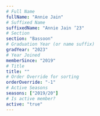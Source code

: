 ```yaml
---
# Full Name
fullName: "Annie Jain"
# Suffixed Name
suffixedName: "Annie Jain ’23"
# Section
section: "Bassoon"
# Graduation Year (or name suffix)
gradYear: "2023"
# Year Joined
memberSince: "2019"
# Title
title: ""
# Order Override for sorting
orderOverride: "-1"
# Active Seasons
seasons: ["2019/20"]
# Is active member?
active: "true"
---
```


